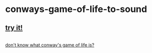 # conways-game-of-life-to-sound

## <a href = "https://recu3125.github.io/conways-game-of-life-to-sound/">try it!</a>
<br>
<a href="https://en.wikipedia.org/wiki/Conway%27s_Game_of_Life">don't know what conway's game of life is?</a>
